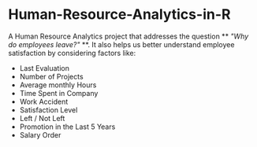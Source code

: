 # Human-Resource-Analytics-in-R

A Human Resource Analytics project that addresses the question ** *"Why do employees leave?"* **. It also helps us better understand employee satisfaction by considering factors like:

* Last Evaluation
* Number of Projects
* Average monthly Hours
* Time Spent in Company
* Work Accident
* Satisfaction Level
* Left / Not Left
* Promotion in the Last 5 Years
* Salary Order
